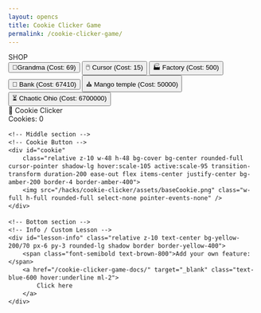 ```yaml
---
layout: opencs
title: Cookie Clicker Game
permalink: /cookie-clicker-game/
---
```



<div class="grid grid-cols-4 gap-4 aspect-square">
<!-- Shop -->
<div class="col-span-1 p-4 shadow-lg border-8 border-double border-yellow-800 bg-yellow-100 rounded-xl flex flex-col gap-2 overflow-y-auto" id="shop-container">
    <div class="text-xl font-bold mb-4 text-center">SHOP</div>
    <button id="autoClickerBtn" class="bg-blue-500 hover:bg-blue-600 text-white px-4 py-2 mb-2">
    👵Grandma (Cost: 69)
    </button>
<button id="cursorBtn"
    class="bg-green-500 hover:bg-green-600 text-white px-4 py-2 mb-2 rounded shadow">
    🖱️ Cursor (Cost: 15)
  </button>
<button id="factoryBtn"
    class="bg-purple-500 hover:bg-purple-600 text-white px-4 py-2 mb-2 rounded shadow">
    🏭 Factory (Cost: 500)
  </button>
 <button id="bankBtn"
    class="bg-blue-500 hover:bg-blue-600 text-white px-4 py-2 mb-2 rounded shadow">
    🏦 Bank (Cost: 67410)
  </button>
 <button id="templeBtn"
    class="bg-indigo-500 hover:bg-indigo-600 text-white px-4 py-2 mb-2 rounded shadow">
    ⛪ Mango temple (Cost: 50000)
  </button>
  <button id="chaoticOhioBtn"
    class="bg-purple-600 hover:bg-purple-700 text-white px-4 py-2 mb-2 rounded shadow">
    ⏳ Chaotic Ohio (Cost: 6700000)
  </button>
</div>
<!-- Game -->
<div id="game-area" class="col-span-3 flex flex-col items-center justify-between p-4 bg-yellow-100 rounded-xl shadow-xl border-8 border-double border-yellow-800">
    <!-- Top section -->
    <div class="text-center">
        <!-- Title -->
        <div class="relative z-10 text-5xl font-extrabold text-yellow-900 drop-shadow-lg tracking-wide whitespace-nowrap">
            🍪 Cookie Clicker
        </div>
        <!-- Counter -->
        <div id="counter" class="relative z-10 mt-2 text-xl font-semibold text-yellow-900">
            Cookies: <span id="cookie-count" class="font-bold text-yellow-700">0</span>
        </div>
    </div>

    <!-- Middle section -->
    <!-- Cookie Button -->
    <div id="cookie" 
        class="relative z-10 w-48 h-48 bg-cover bg-center rounded-full cursor-pointer shadow-lg hover:scale-105 active:scale-95 transition-transform duration-200 ease-out flex items-center justify-center bg-amber-200 border-4 border-amber-400">
        <img src="/hacks/cookie-clicker/assets/baseCookie.png" class="w-full h-full rounded-full select-none pointer-events-none" />
    </div>

    <!-- Bottom section -->
    <!-- Info / Custom Lesson -->
    <div id="lesson-info" class="relative z-10 text-center bg-yellow-200/70 px-6 py-3 rounded-lg shadow border border-yellow-400">
        <span class="font-semibold text-brown-800">Add your own feature:</span>
        <a href="/cookie-clicker-game-docs/" target="_blank" class="text-blue-600 hover:underline ml-2">
            Click here
        </a>
    </div>
</div>

<script src="https://cdn.tailwindcss.com"></script>
<script src="{{site.baseurl}}/hacks/cookie-clicker/cookie-clicker-game.js"></script>